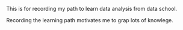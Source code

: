 This is for recording my path to learn data analysis from data school.


Recording the learning path motivates me to grap lots of knowlege.
